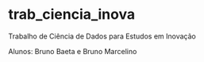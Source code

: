 # trab_ciencia_inova
Trabalho de Ciência de Dados para Estudos em Inovação

Alunos: Bruno Baeta e Bruno Marcelino
